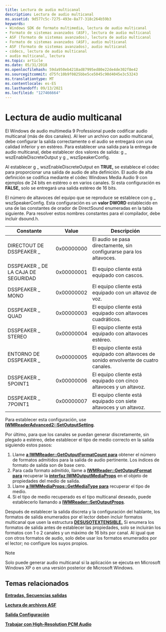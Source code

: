 ```yaml
---
title: Lectura de audio multicanal
description: Lectura de audio multicanal
ms.assetid: 9d577c5c-7275-493e-8a77-318c264b59b3
keywords:
- Windows SDK de formato multimedia, lectura de audio multicanal
- Formato de sistemas avanzados (ASF), lectura de audio multicanal
- ASF (formato de sistemas avanzados), lectura de audio multicanal
- Formato de sistemas avanzados (ASF), audio multicanal
- ASF (formato de sistemas avanzados), audio multicanal
- códecs, lectura de audio multicanal
- audio multicanal, lectura
ms.topic: article
ms.date: 05/31/2018
ms.openlocfilehash: 59da950eb4218ad87995ed80e22de4de302f8e42
ms.sourcegitcommit: d75fc10b9f0825bbe5ce5045c90d4045e3c53243
ms.translationtype: MT
ms.contentlocale: es-ES
ms.lasthandoff: 09/13/2021
ms.locfileid: "127466664"
---
```

# <a name="reading-multichannel-audio"></a>Lectura de audio multicanal

El Windows de audio multimedia 9 Professional puede codificar audio multicanal (más de dos canales). Al leer un archivo con audio multicanal, debe configurar la salida correctamente o el audio se entregará con una calidad inferior y en estéreo. Para establecer una salida para la entrega de audio multicanal, debe establecer dos valores de salida: g \_ wszEnableDiscreteOutput y g \_ wszSpeakerConfig.

Al establecer g \_ wszEnableDiscreteOutput en **TRUE,** se establece el códec para proporcionar una salida de audio de alta definición. El audio de alta definición se codifica mediante el códec Windows Media Audio 9 con ejemplos de 24 bits en estéreo o en varios canales. Si esta configuración es **FALSE,** solo se entregará una salida estéreo de 16 bits.

El número de altavoces del equipo que se reproduce se establece con g \_ wszSpeakerConfig. Esta configuración es un **valor DWORD** establecido en una de las constantes de orador de DirectSound enumeradas en la tabla siguiente. Para resolver estos nombres constantes para el compilador, debe incluir dsound.h.



| Constante             | Value      | Descripción                                                                  |
|----------------------|------------|------------------------------------------------------------------------------|
| DIRECTOUT DE DSSPEAKER \_ | 0x00000000 | El audio se pasa directamente, sin configurarse para los altavoces. |
| DSSPEAKER \_ DE LA CAJA DE SEGURIDAD | 0x00000001 | El equipo cliente está equipado con cascos.                             |
| DSSPEAKER \_ MONO      | 0x00000002 | El equipo cliente está equipado con un altavoz de voz.                     |
| DSSPEAKER \_ QUAD      | 0x00000003 | El equipo cliente está equipado con altavoces cuadráticos.                  |
| DSSPEAKER \_ STEREO    | 0x00000004 | El equipo cliente está equipado con altavoces estéreo.                        |
| ENTORNO DE DSSPEAKER \_  | 0x00000005 | El equipo cliente está equipado con altavoces de sonido envolvente de cuatro canales.   |
| DSSPEAKER \_ 5POINT1   | 0x00000006 | El equipo cliente está equipado con cinco altavoces y un altavoz.          |
| DSSPEAKER \_ 7POINT1   | 0x00000007 | El equipo cliente está equipado con siete altavoces y un altavoz.         |



 

Para establecer esta configuración, use [**IWMReaderAdvanced2::SetOutputSetting**](/previous-versions/windows/desktop/api/Wmsdkidl/nf-wmsdkidl-iwmreaderadvanced2-setoutputsetting).

Por último, para que los canales se puedan generar discretamente, sin plegado a estéreo, debe establecer el tipo de medio correcto en la salida siguiendo estos pasos:

1.  Llame [**a IWMReader::GetOutputFormatCount para**](/previous-versions/windows/desktop/api/wmsdkidl/nf-wmsdkidl-iwmreader-getoutputformatcount) obtener el número de formatos admitidos para la salida de audio pertinente. Los índices de formato de salida son de base cero.
2.  Para cada formato admitido, llame a [**IWMReader::GetOutputFormat para**](/previous-versions/windows/desktop/api/Wmsdkidl/nf-wmsdkidl-iwmreader-getoutputformat) recuperar la [**interfaz IWMOutputMediaProps**](/previous-versions/windows/desktop/api/wmsdkidl/nn-wmsdkidl-iwmoutputmediaprops) en el objeto de propiedades del medio de salida.
3.  Llame [**a IWMMediaProps::GetMediaType para**](/previous-versions/windows/desktop/api/Wmsdkidl/nf-wmsdkidl-iwmmediaprops-getmediatype) recuperar el tipo de medio.
4.  Si el tipo de medio recuperado es el tipo multicanal deseado, puede establecerlo llamando a [**IWMReader::SetOutputProps**](/previous-versions/windows/desktop/api/Wmsdkidl/nf-wmsdkidl-iwmreader-setoutputprops).

Después de establecer la salida discreta y la configuración del hablante, los formatos de salida enumerados por el lector deben incluir formatos multicanal que usen la estructura [**DESUSOTEXTENSIBLE.**](/previous-versions/windows/desktop/legacy/dd757721(v=vs.85)) Si enumera los formatos de salida antes de establecer las propiedades, solo se incluirán los formatos con 1 o 2 canales y un máximo de 16 bits por canal. Al igual que con otros formatos de audio, solo debe usar los formatos enumerados por el lector; no configure los suyos propios.

> [!Note]  
> Solo puede generar audio multicanal si la aplicación se ejecuta en Microsoft Windows XP o en una versión posterior de Microsoft Windows.

 

## <a name="related-topics"></a>Temas relacionados

<dl> <dt>

[**Entradas, Secuencias salidas**](inputs-streams-and-outputs.md)
</dt> <dt>

[**Lectura de archivos ASF**](reading-asf-files.md)
</dt> <dt>

[**Salida Configuración**](output-settings.md)
</dt> <dt>

[**Trabajar con High-Resolution PCM Audio**](working-with-high-resolution-pcm-audio.md)
</dt> </dl>

 

 